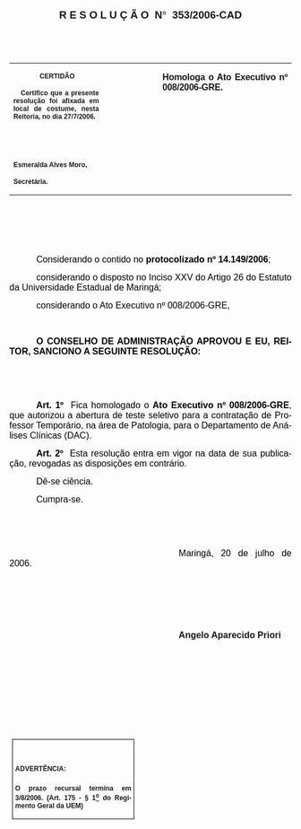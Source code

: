 <body lang=PT-BR link=blue vlink=purple style='tab-interval:35.3pt'>

<div class=Section1>

<p class=MsoNormal align=center style='text-align:center'><b style='mso-bidi-font-weight:
normal'><span style='font-size:14.0pt;mso-bidi-font-size:10.0pt;font-family:
Arial;mso-bidi-font-family:"Times New Roman"'>R E S O L U Ç Ã O<span
style='mso-spacerun:yes'>  </span>N</span></b><b style='mso-bidi-font-weight:
normal'><span style='font-size:14.0pt;mso-bidi-font-size:10.0pt;font-family:
Symbol;mso-ascii-font-family:Arial;mso-hansi-font-family:Arial;mso-char-type:
symbol;mso-symbol-font-family:Symbol'><span style='mso-char-type:symbol;
mso-symbol-font-family:Symbol'>°</span></span></b><b style='mso-bidi-font-weight:
normal'><span style='font-size:14.0pt;mso-bidi-font-size:10.0pt;font-family:
Arial;mso-bidi-font-family:"Times New Roman"'><span style='mso-spacerun:yes'> 
</span>353/2006-CAD<o:p></o:p></span></b></p>

<p class=BodyText21><span style='font-size:10.0pt;font-family:Arial;mso-bidi-font-family:
"Times New Roman"'><o:p>&nbsp;</o:p></span></p>

<p class=BodyText21><span style='font-size:10.0pt;font-family:Arial;mso-bidi-font-family:
"Times New Roman"'><o:p>&nbsp;</o:p></span></p>

<table class=MsoNormalTable border=0 cellspacing=0 cellpadding=0
 style='border-collapse:collapse;mso-padding-alt:0cm 5.4pt 0cm 5.4pt'>
 <tr style='mso-yfti-irow:0;mso-yfti-firstrow:yes;mso-yfti-lastrow:yes'>
  <td width=196 valign=top style='width:147.15pt;padding:0cm 5.4pt 0cm 5.4pt'>
  <p class=MsoNormal align=center style='text-align:center'><b
  style='mso-bidi-font-weight:normal'><span style='font-size:9.0pt;mso-bidi-font-size:
  10.0pt;font-family:Arial;mso-bidi-font-family:"Times New Roman"'><span
  style='mso-spacerun:yes'> </span>CERTIDÃO<o:p></o:p></span></b></p>
  <p class=MsoNormal style='text-align:justify'><b style='mso-bidi-font-weight:
  normal'><span style='font-size:9.0pt;mso-bidi-font-size:10.0pt;font-family:
  Arial;mso-bidi-font-family:"Times New Roman"'><span
  style='mso-spacerun:yes'>   </span>Certifico que a presente resolução foi
  afixada em local de costume, nesta Reitoria, no dia 27/7/2006.<o:p></o:p></span></b></p>
  <p class=MsoNormal><b style='mso-bidi-font-weight:normal'><span
  style='font-size:8.0pt;font-family:Arial;mso-bidi-font-family:"Times New Roman"'><o:p>&nbsp;</o:p></span></b></p>
  <p class=MsoNormal><b style='mso-bidi-font-weight:normal'><span
  style='font-size:8.0pt;font-family:Arial;mso-bidi-font-family:"Times New Roman"'><o:p>&nbsp;</o:p></span></b></p>
  <p class=MsoNormal><b style='mso-bidi-font-weight:normal'><span
  style='font-size:9.0pt;mso-bidi-font-size:10.0pt;font-family:Arial;
  mso-bidi-font-family:"Times New Roman"'>Esmeralda Alves Moro,<o:p></o:p></span></b></p>
  <p class=MsoNormal><b style='mso-bidi-font-weight:normal'><span
  style='font-size:9.0pt;mso-bidi-font-size:10.0pt;font-family:Arial;
  mso-bidi-font-family:"Times New Roman"'>Secretária.<o:p></o:p></span></b></p>
  </td>
  <td width=123 valign=top style='width:92.15pt;padding:0cm 5.4pt 0cm 5.4pt'>
  <p class=MsoNormal style='margin-right:-5.4pt'><span style='font-size:11.0pt;
  mso-bidi-font-size:10.0pt;font-family:Arial;mso-bidi-font-family:"Times New Roman"'><o:p>&nbsp;</o:p></span></p>
  </td>
  <td width=293 valign=top style='width:219.7pt;padding:0cm 5.4pt 0cm 5.4pt'>
  <p class=MsoNormal style='text-align:justify'><b style='mso-bidi-font-weight:
  normal'><span style='font-size:12.0pt;mso-bidi-font-size:10.0pt;font-family:
  Arial;mso-bidi-font-family:"Times New Roman";letter-spacing:-.2pt'>Homologa o
  Ato Executivo nº 008/2006-GRE.</span></b><b style='mso-bidi-font-weight:normal'><span
  style='font-size:12.0pt;mso-bidi-font-size:10.0pt;font-family:Arial;
  mso-bidi-font-family:"Times New Roman"'><o:p></o:p></span></b></p>
  </td>
 </tr>
</table>

<p class=BodyText21><span style='mso-bidi-font-size:12.0pt;font-family:Arial;
mso-bidi-font-family:"Times New Roman"'><o:p>&nbsp;</o:p></span></p>

<p class=BodyText21><span style='mso-bidi-font-size:12.0pt;font-family:Arial;
mso-bidi-font-family:"Times New Roman"'><o:p>&nbsp;</o:p></span></p>

<p class=BodyText21><span style='mso-bidi-font-size:12.0pt;font-family:Arial;
mso-bidi-font-family:"Times New Roman"'><o:p>&nbsp;</o:p></span></p>

<p class=MsoNormal style='text-align:justify;text-indent:36.0pt;mso-pagination:
none'><span style='font-size:12.0pt;mso-bidi-font-size:10.0pt;font-family:Arial;
color:black'>Considerando o contido no <b style='mso-bidi-font-weight:normal'>protocolizado
nº 14.149/2006</b>;<o:p></o:p></span></p>

<p class=MsoNormal style='text-align:justify;text-indent:36.0pt;mso-pagination:
none'><span style='font-size:12.0pt;mso-bidi-font-size:10.0pt;font-family:Arial;
color:black'>considerando o disposto no Inciso XXV do Artigo 26 do Estatuto da
Universidade Estadual de Maringá;<o:p></o:p></span></p>

<p class=MsoNormal style='text-align:justify;text-indent:36.0pt;mso-pagination:
none'><span style='font-size:12.0pt;mso-bidi-font-size:10.0pt;font-family:Arial;
color:black'>considerando o Ato Executivo nº 008/2006-GRE,<o:p></o:p></span></p>

<p class=MsoNormal style='text-align:justify;mso-pagination:none'><span
style='font-size:12.0pt;mso-bidi-font-size:10.0pt;font-family:Arial;color:black'><o:p>&nbsp;</o:p></span></p>

<p class=MsoNormal style='text-align:justify;text-indent:36.0pt;mso-pagination:
none'><b><span style='font-size:12.0pt;mso-bidi-font-size:10.0pt;font-family:
Arial;color:black'>O CONSELHO DE ADMINISTRAÇÃO APROVOU E EU, REITOR, SANCIONO A
SEGUINTE RESOLUÇÃO:<o:p></o:p></span></b></p>

<p class=MsoNormal style='text-align:justify;mso-pagination:none'><b><span
style='font-size:12.0pt;mso-bidi-font-size:10.0pt;font-family:Arial;color:black'><o:p>&nbsp;</o:p></span></b></p>

<p class=MsoNormal style='text-align:justify;mso-pagination:none'><b><span
style='font-size:12.0pt;mso-bidi-font-size:10.0pt;font-family:Arial;color:black'><o:p>&nbsp;</o:p></span></b></p>

<p class=MsoNormal style='text-align:justify;text-indent:36.0pt;mso-pagination:
none'><b><span style='font-size:12.0pt;mso-bidi-font-size:10.0pt;font-family:
Arial;color:black'>Art.&nbsp;1º&nbsp;&nbsp;</span></b><span style='font-size:
12.0pt;mso-bidi-font-size:10.0pt;font-family:Arial;color:black;mso-bidi-font-weight:
bold'>F</span><span style='font-size:12.0pt;mso-bidi-font-size:10.0pt;
font-family:Arial;color:black'>ica homologado o <b style='mso-bidi-font-weight:
normal'>Ato Executivo nº 008/2006-GRE</b>, que autorizou a abertura de teste
seletivo para a contratação de Professor Temporário, na área de Patologia, para
o Departamento de Análises Clínicas (DAC).<o:p></o:p></span></p>

<p class=MsoNormal style='text-align:justify;text-indent:36.0pt;mso-pagination:
none'><b><span style='font-size:12.0pt;mso-bidi-font-size:10.0pt;font-family:
Arial;color:black'>Art. 2º&nbsp;&nbsp;</span></b><span style='font-size:12.0pt;
mso-bidi-font-size:10.0pt;font-family:Arial;color:black'>Esta resolução entra
em vigor na data de sua publicação, revogadas as disposições em contrário.<o:p></o:p></span></p>

<p class=MsoNormal style='text-align:justify;text-indent:36.0pt;mso-pagination:
none'><span style='font-size:12.0pt;mso-bidi-font-size:10.0pt;font-family:Arial;
color:black'>Dê-se ciência.<o:p></o:p></span></p>

<p class=MsoNormal style='text-align:justify;text-indent:36.0pt;mso-pagination:
none'><span style='font-size:12.0pt;mso-bidi-font-size:10.0pt;font-family:Arial;
color:black'>Cumpra-se.<o:p></o:p></span></p>

<p class=MsoNormal style='text-align:justify;mso-pagination:none'><span
style='font-size:12.0pt;mso-bidi-font-size:10.0pt;font-family:Arial;color:black'><o:p>&nbsp;</o:p></span></p>

<p class=MsoNormal style='text-align:justify;mso-pagination:none'><span
style='font-size:12.0pt;mso-bidi-font-size:10.0pt;font-family:Arial;color:black'><o:p>&nbsp;</o:p></span></p>

<p class=MsoNormal style='text-align:justify;text-indent:8.0cm'><span
style='font-size:12.0pt;mso-bidi-font-size:10.0pt;font-family:Arial;color:black'>Maringá,
20 de julho de 2006.<o:p></o:p></span></p>

<p class=MsoNormal style='margin-left:216.0pt;text-align:justify;text-indent:
36.0pt;mso-pagination:none'><span style='font-size:12.0pt;mso-bidi-font-size:
10.0pt;font-family:Arial;color:black'><o:p>&nbsp;</o:p></span></p>

<p class=MsoNormal style='text-align:justify;text-indent:8.0cm'><b
style='mso-bidi-font-weight:normal'><span style='font-size:12.0pt;font-family:
Arial;mso-bidi-font-family:"Times New Roman"'><o:p>&nbsp;</o:p></span></b></p>

<p class=MsoNormal style='text-align:justify;text-indent:8.0cm'><b
style='mso-bidi-font-weight:normal'><span style='font-size:12.0pt;font-family:
Arial;mso-bidi-font-family:"Times New Roman"'><o:p>&nbsp;</o:p></span></b></p>

<p class=MsoNormal style='text-align:justify;text-indent:8.0cm'><b
style='mso-bidi-font-weight:normal'><span style='font-size:12.0pt;mso-bidi-font-size:
10.0pt;font-family:Arial;mso-bidi-font-family:"Times New Roman"'>Angelo
Aparecido Priori<o:p></o:p></span></b></p>

<p class=MsoNormal style='text-align:justify'><b style='mso-bidi-font-weight:
normal'><span style='font-size:12.0pt;mso-bidi-font-size:10.0pt;font-family:
Arial;mso-bidi-font-family:"Times New Roman"'><o:p>&nbsp;</o:p></span></b></p>

<p class=MsoNormal style='text-align:justify'><b style='mso-bidi-font-weight:
normal'><span style='font-size:12.0pt;mso-bidi-font-size:10.0pt;font-family:
Arial;mso-bidi-font-family:"Times New Roman"'><o:p>&nbsp;</o:p></span></b></p>

<p class=MsoNormal style='text-align:justify'><b style='mso-bidi-font-weight:
normal'><span style='font-size:12.0pt;mso-bidi-font-size:10.0pt;font-family:
Arial;mso-bidi-font-family:"Times New Roman"'><o:p>&nbsp;</o:p></span></b></p>

<p class=MsoNormal style='text-align:justify'><b style='mso-bidi-font-weight:
normal'><span style='font-size:12.0pt;mso-bidi-font-size:10.0pt;font-family:
Arial;mso-bidi-font-family:"Times New Roman"'><o:p>&nbsp;</o:p></span></b></p>

<p class=MsoNormal style='text-align:justify'><b style='mso-bidi-font-weight:
normal'><span style='font-size:12.0pt;mso-bidi-font-size:10.0pt;font-family:
Arial;mso-bidi-font-family:"Times New Roman"'><o:p>&nbsp;</o:p></span></b></p>

<table class=MsoNormalTable border=1 cellspacing=0 cellpadding=0
 style='margin-left:3.5pt;border-collapse:collapse;border:none;mso-border-alt:
 solid windowtext .5pt;mso-padding-alt:0cm 3.5pt 0cm 3.5pt;mso-border-insideh:
 .5pt solid windowtext;mso-border-insidev:.5pt solid windowtext'>
 <tr style='mso-yfti-irow:0;mso-yfti-firstrow:yes;mso-yfti-lastrow:yes'>
  <td width=207 valign=top style='width:155.6pt;border:solid windowtext 1.0pt;
  mso-border-alt:solid windowtext .5pt;padding:0cm 3.5pt 0cm 3.5pt'>
  <h1><span style='font-size:9.0pt;mso-bidi-font-size:10.0pt;font-family:Arial;
  mso-bidi-font-family:"Times New Roman"'>ADVERTÊNCIA:<o:p></o:p></span></h1>
  <p class=MsoNormal style='text-align:justify'><b style='mso-bidi-font-weight:
  normal'><span style='font-size:9.0pt;mso-bidi-font-size:10.0pt;font-family:
  Arial;mso-bidi-font-family:"Times New Roman"'>O prazo recursal termina em 3/8/2006.
  (Art. 175 - § 1<u><sup>o</sup></u> do Regimento Geral da UEM)</span></b><span
  style='font-size:9.0pt;mso-bidi-font-size:10.0pt;font-family:Arial;
  mso-bidi-font-family:"Times New Roman"'><o:p></o:p></span></p>
  </td>
 </tr>
</table>

<p class=MsoNormal align=center style='text-align:center'><o:p>&nbsp;</o:p></p>

</div>

</body>
